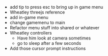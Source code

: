 - add tip to press esc to bring up in game menu
- Wheatley threejs reference 
- add in-game menu
- change gamemenu to main
- Refactor menu stuff into shared or whatever
- Wheatley controllers
	- Have him look at camera sometimes
	- go to sleep after a few seconds
- Add those cursor prompt instructions